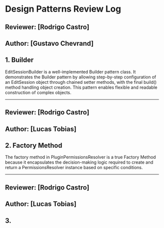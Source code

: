 # Design Patterns Review Log

## Reviewer: [Rodrigo Castro]
## Author: [Gustavo Chevrand]

## 1. Builder
EditSessionBuilder is a well-implemented Builder pattern class. It demonstrates the Builder pattern by allowing step-by-step configuration of an EditSession object through chained setter methods, with the final build() method handling object creation. This pattern enables flexible and readable construction of complex objects.

---

## Reviewer: [Rodrigo Castro]
## Author: [Lucas Tobias]

## 2. Factory Method
The factory method in PluginPermissionsResolver is a true Factory Method because it encapsulates the decision-making logic required to create and return a PermissionsResolver instance based on specific conditions.

---

## Reviewer: [Rodrigo Castro]
## Author: [Lucas Tobias]

## 3.
